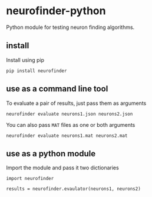 # neurofinder-python

Python module for testing neuron finding algorithms.

## install

Install using pip

```
pip install neurofinder
```

## use as a command line tool

To evaluate a pair of results, just pass them as arguments

```
neurofinder evaluate neurons1.json neurons2.json
```

You can also pass `MAT` files as one or both arguments

```
neurofinder evaluate neurons1.mat neurons2.mat
```

## use as a python module

Import the module and pass it two dictionaries

```
import neurofinder

results = neurofinder.evaulator(neurons1, neurons2)
```